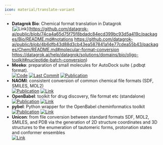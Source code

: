 ```yaml
---
icon: material/translate-variant
---
```


- **Datagrok Bio**: Chemical format translation in Datagrok  
	[![Link](https://img.shields.io/badge/Link-online-brightgreen?style=for-the-badge&logo=cachet&logoColor=65FF8F)](https://github.com/datagrok-ai/public/blob/74ca4a65d75f75f8bdadc84ecd399bc93d5a419c/packages/Bio/README.md#notations
https://github.com/datagrok-ai/public/blob/4b6dfb43d88d3cb43ea587841a14e77cdea55b43/packages/Chem/README.md#molecular-format-conversion
https://datagrok.ai/help/datagrok/solutions/domains/bio/oligo-toolkit#nucleotide-batch-conversion) 
- **Meeko**: preparation of small molecules for AutoDock suite (.pdbqt format).  
		[![Code](https://img.shields.io/github/stars/forlilab/Meeko?style=for-the-badge&logo=github)](https://github.com/forlilab/Meeko) [![Last Commit](https://img.shields.io/github/last-commit/forlilab/Meeko?style=for-the-badge&logo=github)](https://github.com/forlilab/Meeko) [![Publication](https://img.shields.io/badge/Publication-Citations:8-blue?style=for-the-badge&logo=bookstack)](https://doi.org/10.1017/qrd.2022.18) 
- **NAOMI**: consistent conversion of common chemical file formats (SDF, SMILES, MOL2)  
	[![Publication](https://img.shields.io/badge/Publication-Citations:53-blue?style=for-the-badge&logo=bookstack)](https://doi.org/10.1021/ci200324e) [![Link](https://img.shields.io/badge/Link-online-brightgreen?style=for-the-badge&logo=cachet&logoColor=65FF8F)](https://www.zbh.uni-hamburg.de/en/forschung/amd/software/naomi.html) 
- **OpenBabel**: toolkit for drug discovery, file format etc (standalone)  
	[![Publication](https://img.shields.io/badge/Publication-Citations:6477-blue?style=for-the-badge&logo=bookstack)](https://doi.org/10.1186/1758-2946-3-33) [![Link](https://img.shields.io/badge/Link-offline-red?style=for-the-badge&logo=xamarin&logoColor=red)](http://openbabel.org/wiki/Main_Page) 
- **pybel**: Python wrapper for the OpenBabel cheminformatics toolkit  
	[![Publication](https://img.shields.io/badge/Publication-Citations:297-blue?style=for-the-badge&logo=bookstack)](https://doi.org/10.1186/1752-153X-2-5) [![Link](https://img.shields.io/badge/Link-online-brightgreen?style=for-the-badge&logo=cachet&logoColor=65FF8F)](https://openbabel.org/docs/UseTheLibrary/Python_Pybel.html) 
- **Unicon**: from file conversion between standard formats SDF, MOL2, SMILES, and PDB via the generation of 2D structure coordinates and 3D structures to the enumeration of tautomeric forms, protonation states and conformer ensembles  
	[![Link](https://img.shields.io/badge/Link-online-brightgreen?style=for-the-badge&logo=cachet&logoColor=65FF8F)](https://www.zbh.uni-hamburg.de/en/forschung/amd/software/unicon.html) 
